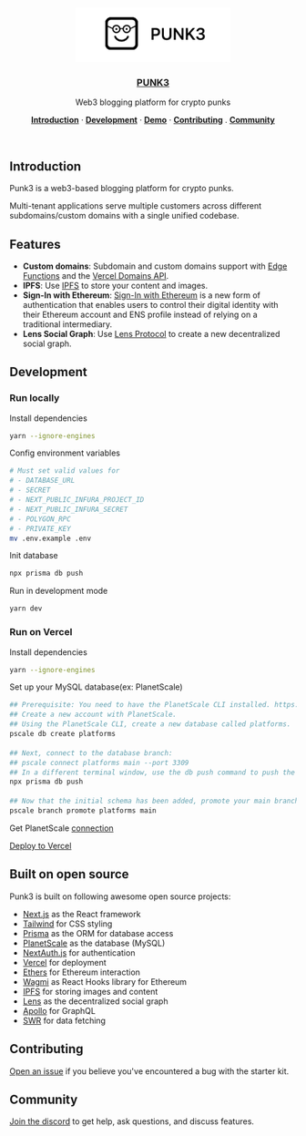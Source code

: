 <p align="center">
  <a href="https://demo.punk3.xyz">
    <img src="./public/logo-full.png" height="96">
    <h3 align="center">PUNK3</h3>
  </a>
</p>

<p align="center">
  Web3 blogging platform for crypto punks
</p>

<p align="center">
  <a href="#introduction"><strong>Introduction</strong></a> ·
  <a href="#development"><strong>Development</strong></a> ·
  <a href="https://demo.punk3.xyz/"><strong>Demo</strong></a> ·
  <a href="#contributing"><strong>Contributing</strong></a> .
  <a href="#community"><strong>Community</strong></a>
</p>
<br/>

## Introduction

Punk3 is a web3-based blogging platform for crypto punks.

Multi-tenant applications serve multiple customers across different subdomains/custom domains with a single unified codebase.

## Features

- **Custom domains**: Subdomain and custom domains support with [Edge Functions](https://vercel.com/features/edge-functions) and the [Vercel Domains API](https://domains-api.vercel.app/).
- **IPFS**: Use [IPFS](https://ipfs.io/) to store your content and images.
- **Sign-In with Ethereum**: [Sign-In with Ethereum](https://login.xyz/) is a new form of authentication that enables users to control their digital identity with their Ethereum account and ENS profile instead of relying on a traditional intermediary.
- **Lens Social Graph**: Use [Lens Protocol](https://lens.dev/) to create a new decentralized social graph.

## Development

### Run locally

Install dependencies

```sh
yarn --ignore-engines
```

Config environment variables

```sh
# Must set valid values for
# - DATABASE_URL
# - SECRET
# - NEXT_PUBLIC_INFURA_PROJECT_ID
# - NEXT_PUBLIC_INFURA_SECRET
# - POLYGON_RPC
# - PRIVATE_KEY
mv .env.example .env
```

Init database

```sh
npx prisma db push
```

Run in development mode

```sh
yarn dev
```

### Run on Vercel

Install dependencies

```sh
yarn --ignore-engines
```

Set up your MySQL database(ex: PlanetScale)

```sh
## Prerequisite: You need to have the PlanetScale CLI installed. https://docs.planetscale.com/concepts/planetscale-environment-setup
## Create a new account with PlanetScale.
## Using the PlanetScale CLI, create a new database called platforms.
pscale db create platforms

## Next, connect to the database branch:
## pscale connect platforms main --port 3309
## In a different terminal window, use the db push command to push the schema defined in prisma/schema.prisma:
npx prisma db push

## Now that the initial schema has been added, promote your main branch to production:
pscale branch promote platforms main
```

Get PlanetScale [connection](https://docs.planetscale.com/concepts/connection-strings)

[Deploy to Vercel](https://vercel.com/guides/nextjs-multi-tenant-application#5.-deploy-to-vercel)

## Built on open source

Punk3 is built on following awesome open source projects:

- [Next.js](https://nextjs.org/) as the React framework
- [Tailwind](https://tailwindcss.com/) for CSS styling
- [Prisma](https://prisma.io/) as the ORM for database access
- [PlanetScale](https://planetscale.com/) as the database (MySQL)
- [NextAuth.js](https://next-auth.js.org/) for authentication
- [Vercel](http://vercel.com/) for deployment
- [Ethers](https://docs.ethers.io/v5/) for Ethereum interaction
- [Wagmi](https://wagmi.sh/) as React Hooks library for Ethereum
- [IPFS](https://ipfs.io/) for storing images and content
- [Lens](https://lens.dev/) as the decentralized social graph
- [Apollo](https://www.apollographql.com/) for GraphQL
- [SWR](https://swr.now.sh/) for data fetching

## Contributing

[Open an issue](https://github.com/punk3lab/punk3/issues) if you believe you've encountered a bug with the starter kit.

## Community

[Join the discord](https://discord.gg/Ck5uxsMPKj) to get help, ask questions, and discuss features.

```

```
